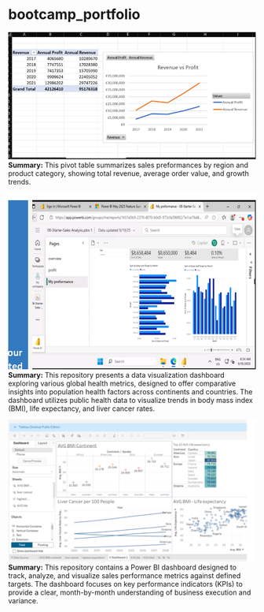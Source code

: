 # bootcamp_portfolio
![Excel Pivot Table](images/excel_pivot_table.png)
**Summary:**
This pivot table summarizes sales preformances by region and product category, showing total revenue, average order value, and growth trends.

![PowerBI dashbored](images/PowerBI_dashbored.png)
**Summary:**
This repository presents a data visualization dashboard exploring various global health metrics, designed to offer comparative insights into population health factors across continents and countries. The dashboard utilizes public health data to visualize trends in body mass index (BMI), life expectancy, and liver cancer rates.

![tableau NHS dashbored](images/tableau_NHS_dashbored.png)
**Summary:**
This repository contains a Power BI dashboard designed to track, analyze, and visualize sales performance metrics against defined targets. The dashboard focuses on key performance indicators (KPIs) to provide a clear, month-by-month understanding of business execution and variance.

